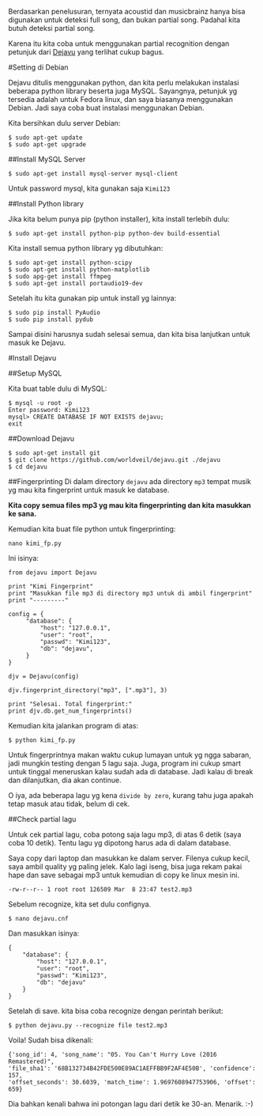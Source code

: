 Berdasarkan penelusuran, ternyata acoustid dan musicbrainz hanya bisa digunakan untuk deteksi full song, dan bukan partial song. Padahal kita butuh deteksi partial song.

Karena itu kita coba untuk menggunakan partial recognition dengan petunjuk dari [Dejavu](https://github.com/worldveil/dejavu) yang terlihat cukup bagus.

#Setting di Debian

Dejavu ditulis menggunakan python, dan kita perlu melakukan instalasi beberapa python library beserta juga MySQL. Sayangnya, petunjuk yg tersedia adalah untuk Fedora linux, dan saya biasanya menggunakan Debian. Jadi saya coba buat instalasi menggunakan Debian.

Kita bersihkan dulu server Debian:

```
$ sudo apt-get update
$ sudo apt-get upgrade
```

##Install MySQL Server

```
$ sudo apt-get install mysql-server mysql-client
```
Untuk password mysql, kita gunakan saja `Kimi123` 

##Install Python library

Jika kita belum punya pip (python installer), kita install terlebih dulu:
```
$ sudo apt-get install python-pip python-dev build-essential 
```
Kita install semua python library yg dibutuhkan:
```
$ sudo apt-get install python-scipy
$ sudo apt-get install python-matplotlib
$ sudo apg-get install ffmpeg
$ sudo apt-get install portaudio19-dev
```
Setelah itu kita gunakan pip untuk install yg lainnya:
```
$ sudo pip install PyAudio
$ sudo pip install pydub
```

Sampai disini harusnya sudah selesai semua, dan kita bisa lanjutkan untuk masuk ke Dejavu.

#Install Dejavu

##Setup MySQL

Kita buat table dulu di MySQL:
```
$ mysql -u root -p
Enter password: Kimi123
mysql> CREATE DATABASE IF NOT EXISTS dejavu;
exit
```

##Download Dejavu
```
$ sudo apt-get install git
$ git clone https://github.com/worldveil/dejavu.git ./dejavu
$ cd dejavu
```

##Fingerprinting
Di dalam directory `dejavu` ada directory `mp3` tempat musik yg mau kita fingerprint untuk masuk ke database. 

**Kita copy semua files mp3 yg mau kita fingerprinting dan kita masukkan ke sana.**

Kemudian kita buat file python untuk fingerprinting:

```
nano kimi_fp.py
```
Ini isinya:
```
from dejavu import Dejavu

print "Kimi Fingerprint"
print "Masukkan file mp3 di directory mp3 untuk di ambil fingerprint"
print "---------"

config = {
     "database": {
         "host": "127.0.0.1",
         "user": "root",
         "passwd": "Kimi123",
         "db": "dejavu",
     }
}

djv = Dejavu(config)

djv.fingerprint_directory("mp3", [".mp3"], 3)

print "Selesai. Total fingerprint:"
print djv.db.get_num_fingerprints()
```
Kemudian kita jalankan program di atas:
```
$ python kimi_fp.py
```
Untuk fingerprintnya makan waktu cukup lumayan untuk yg ngga sabaran, jadi mungkin testing dengan 5 lagu saja. Juga, program ini cukup smart untuk tinggal meneruskan kalau sudah ada di database. Jadi kalau di break dan dilanjutkan, dia akan continue.

O iya, ada beberapa lagu yg kena `divide by zero`, kurang tahu juga apakah tetap masuk atau tidak, belum di cek.

##Check partial lagu

Untuk cek partial lagu, coba potong saja lagu mp3, di atas 6 detik (saya coba 10 detik). Tentu lagu yg dipotong harus ada di dalam database.

Saya copy dari laptop dan masukkan ke dalam server. Filenya cukup kecil, saya ambil quality yg paling jelek. Kalo lagi iseng, bisa juga rekam pakai hape dan save sebagai mp3 untuk kemudian di copy ke linux mesin ini.
```
-rw-r--r-- 1 root root 126509 Mar  8 23:47 test2.mp3
```

Sebelum recognize, kita set dulu confignya.
```
$ nano dejavu.cnf
```
Dan masukkan isinya:
```
{
    "database": {
        "host": "127.0.0.1",
        "user": "root",
        "passwd": "Kimi123",
        "db": "dejavu"
    }
}
```

Setelah di save. kita bisa coba recognize dengan perintah berikut:
```
$ python dejavu.py --recognize file test2.mp3
```
Voila! Sudah bisa dikenali:
```
{'song_id': 4, 'song_name': "05. You Can't Hurry Love (2016 Remastered)", 
'file_sha1': '68B132734B42FDE500E89AC1AEFFBB9F2AF4E50B', 'confidence': 157, 
'offset_seconds': 30.6039, 'match_time': 1.9697608947753906, 'offset': 659}
```

Dia bahkan kenali bahwa ini potongan lagu dari detik ke 30-an. Menarik. :-)
